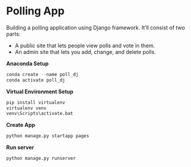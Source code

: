 # Polling App

Building a polling application using Django framework. It’ll consist of two parts:

- A public site that lets people view polls and vote in them.
- An admin site that lets you add, change, and delete polls.



**Anaconda Setup**

```python
conda create --name poll_dj
conda activate poll_dj
```

**Virtual Environment Setup**
```python
pip install virtualenv
virtualenv venv
venv\Scripts\activate.bat
```

**Create App**
```python
python manage.py startapp pages
```

**Run server**
```python
python manage.py runserver
```